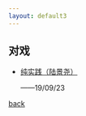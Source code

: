 ```yaml
---
layout: default3
---
```


## 对戏

- [纯实践（陆景尧）](./dx-csj1.html)

  ——19/09/23

[back](./my-page.html)
